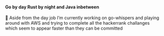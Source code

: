 #### Go by day Rust by night and Java inbetween

🔭 Aside from the day job I’m currently working on go-whispers and playing around with AWS and trying to complete all the hackerrank challanges which seem to appear faster than they can be committed


<!--
**clD11/clD11** is a ✨ _special_ ✨ repository because its `README.md` (this file) appears on your GitHub profile.


<!--
  - 🌱 I’m currently learning ...
  - 👯 I’m looking to collaborate on ...
  - 🤔 I’m looking for help with ...
  - 💬 Ask me about ...
  - 📫 How to reach me: ...
  - 😄 Pronouns: ...
  - ⚡ Fun fact: ...
-->
